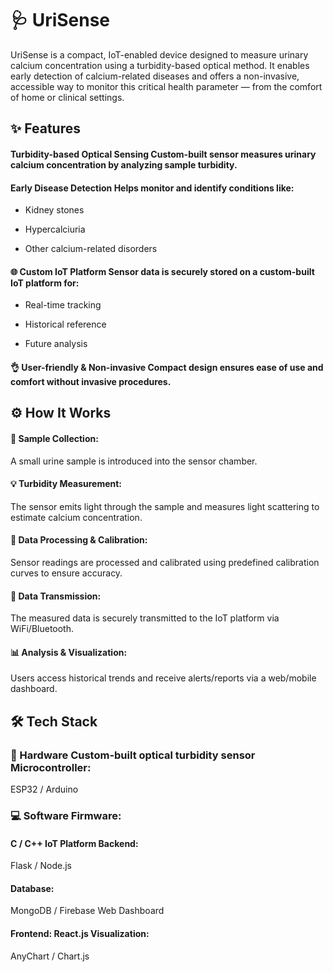 # 🩺 UriSense 
UriSense is a compact, IoT-enabled device designed to measure urinary calcium concentration using a turbidity-based optical method. It enables early detection of calcium-related diseases and offers a non-invasive, accessible way to monitor this critical health parameter — from the comfort of home or clinical settings.

## ✨ Features 
#### Turbidity-based Optical Sensing Custom-built sensor measures urinary calcium concentration by analyzing sample turbidity.

#### Early Disease Detection Helps monitor and identify conditions like:

* Kidney stones

* Hypercalciuria

* Other calcium-related disorders

#### 🌐 Custom IoT Platform Sensor data is securely stored on a custom-built IoT platform for:

* Real-time tracking

* Historical reference

* Future analysis

#### 👌 User-friendly & Non-invasive Compact design ensures ease of use and comfort without invasive procedures.

## ⚙️ How It Works 
#### 🧪 Sample Collection: 
A small urine sample is introduced into the sensor chamber.
#### 💡 Turbidity Measurement: 
The sensor emits light through the sample and measures light scattering to estimate calcium concentration. 
#### 🧮 Data Processing & Calibration: 
Sensor readings are processed and calibrated using predefined calibration curves to ensure accuracy. 
#### 📡 Data Transmission: 
The measured data is securely transmitted to the IoT platform via WiFi/Bluetooth. 
#### 📊 Analysis & Visualization: 
Users access historical trends and receive alerts/reports via a web/mobile dashboard.

## 🛠️ Tech Stack 
### 🔌 Hardware Custom-built optical turbidity sensor Microcontroller: 
ESP32 / Arduino

### 💻 Software Firmware: 
#### C / C++ IoT Platform Backend: 
Flask / Node.js 
#### Database: 
MongoDB / Firebase Web Dashboard 
#### Frontend: React.js Visualization: 
AnyChart / Chart.js

